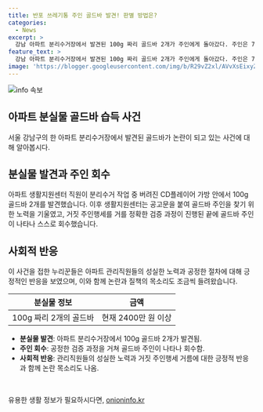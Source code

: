 ```yaml
---
title: 반포 쓰레기통 주인 골드바 발견! 판별 방법은?
categories:
  - News
excerpt: >
  강남 아파트 분리수거장에서 발견된 100g 짜리 골드바 2개가 주인에게 돌아갔다. 주인은 70대 남성으로 확인됐으며, 공고문을 통해 찾아나왔다. 이에 누리꾼들은 아파트 관리의 정직함과 골드바에 대한 다양한 추측을 전했다. 또한 생활지원센터는 거짓 주인들을 거른 데 대한 칭찬을 받았다.
feature_text: >
  강남 아파트 분리수거장에서 발견된 100g 짜리 골드바 2개가 주인에게 돌아갔다. 주인은 70대 남성으로 확인됐으며, 공고문을 통해 찾아나왔다. 이에 누리꾼들은 아파트 관리의 정직함과 골드바에 대한 다양한 추측을 전했다. 또한 생활지원센터는 거짓 주인들을 거른 데 대한 칭찬을 받았다.
image: 'https://blogger.googleusercontent.com/img/b/R29vZ2xl/AVvXsEixyZcFfHzMRdzZMjFBmAUKJYCLCGyLL1o632UiGVXcaFdKo_bkvkuCioo0uUKlGfBVcT3P84aROyZIXSBEx3Aw5nCQ3pTgDom1WDC4m8eifvWiAmWEEVb4x6G_l8C0QH225ldMjyaFvpxGEBGNO37VmDTDMHGhJPq73UglMfDca1-0aw/s1600/blogspot.png'
---
```


<p><img src="https://blogger.googleusercontent.com/img/b/R29vZ2xl/AVvXsEixyZcFfHzMRdzZMjFBmAUKJYCLCGyLL1o632UiGVXcaFdKo_bkvkuCioo0uUKlGfBVcT3P84aROyZIXSBEx3Aw5nCQ3pTgDom1WDC4m8eifvWiAmWEEVb4x6G_l8C0QH225ldMjyaFvpxGEBGNO37VmDTDMHGhJPq73UglMfDca1-0aw/s1600/blogspot.png" alt="info 속보" /></p>

<h2 data-ke-size="size26">아파트 분실물 골드바 습득 사건</h2>

<p data-ke-size="size16">서울 강남구의 한 아파트 분리수거장에서 발견된 골드바가 논란이 되고 있는 사건에 대해 알아봅시다.</p>

<h2 data-ke-size="size24">분실물 발견과 주인 회수</h2>

<p data-ke-size="size16">아파트 생활지원센터 직원이 분리수거 작업 중 버려진 CD플레이어 가방 안에서 100g 골드바 2개를 발견했습니다. 이후 생활지원센터는 공고문을 붙여 골드바 주인을 찾기 위한 노력을 기울였고, 거짓 주인행세를 거를 정확한 검증 과정이 진행된 끝에 골드바 주인이 나타나 스스로 회수했습니다.</p>

<h2 data-ke-size="size24">사회적 반응</h2>

<p data-ke-size="size16">이 사건을 접한 누리꾼들은 아파트 관리직원들의 성실한 노력과 공정한 절차에 대해 긍정적인 반응을 보였으며, 이와 함께 논란과 질책의 목소리도 조금씩 들려왔습니다.</p>

<table>
<thead>
<tr>
<th style="text-align: center;"><b>분실물 정보</b></th>
<th style="text-align: center;"><b>금액</b></th>
</tr>
</thead>
<tbody>
<tr>
<td style="text-align: center;">100g 짜리 2개의 골드바</td>
<td style="text-align: center;">현재 2400만 원 이상</td>
</tr>
</tbody>
</table>

<ul>
<li><b>분실물 발견</b>: 아파트 분리수거장에서 100g 골드바 2개가 발견됨.</li>
<li><b>주인 회수</b>: 공정한 검증 과정을 거쳐 골드바 주인이 나타나 회수함.</li>
<li><b>사회적 반응</b>: 관리직원들의 성실한 노력과 거짓 주인행세 거름에 대한 긍정적 반응과 함께 논란 목소리도 나옴.</li>
</ul>

<p data-ke-size="size16">&nbsp;</p>
유용한 생활 정보가 필요하시다면, <a href="https://onioninfo.kr" rel="dofollow">onioninfo.kr</a>


